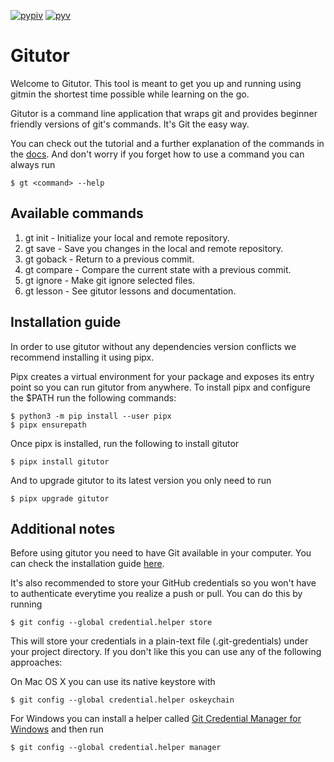 [![pypiv](https://img.shields.io/pypi/v/gitutor.svg)](https://pypi.python.org/pypi/gitutor)
[![pyv](https://img.shields.io/pypi/pyversions/gitutor.svg)](https://pypi.python.org/pypi/gitutor)

# Gitutor

Welcome to Gitutor. This tool is meant to get you up and running using gitmin the shortest time possible while learning on the go.

Gitutor is a command line application that wraps git and provides beginner friendly versions of git's commands. It's Git the easy way.

You can check out the tutorial and a further explanation of the commands in the [docs](https://gitutor.io/guide). And don't worry if you forget how to use a command you can always run

    $ gt <command> --help

## Available commands

1. gt init - Initialize your local and remote repository.
2. gt save - Save you changes in the local and remote repository.
3. gt goback - Return to a previous commit.
4. gt compare - Compare the current state with a previous commit.
5. gt ignore - Make git ignore selected files.
6. gt lesson - See gitutor lessons and documentation.

## Installation guide

In order to use gitutor without any dependencies version conflicts we recommend installing it using pipx.

Pipx creates a virtual environment for your package and exposes its entry point so you can run gitutor from anywhere. To install pipx and configure the $PATH run the following commands:

    $ python3 -m pip install --user pipx
    $ pipx ensurepath

Once pipx is installed, run the following to install gitutor

    $ pipx install gitutor

And to upgrade gitutor to its latest version you only need to run

    $ pipx upgrade gitutor

## Additional notes

Before using gitutor you need to have Git available in your computer. You can check the installation guide [here](https://git-scm.com/book/en/v2/Getting-Started-Installing-Git).

It's also recommended to store your GitHub credentials so you won't have to authenticate everytime you realize a push or pull. You can do this by running

    $ git config --global credential.helper store

This will store your credentials in a plain-text file (.git-gredentials) under your project directory. If you don't like this you can use any of the following approaches:

On Mac OS X you can use its native keystore with

    $ git config --global credential.helper oskeychain

For Windows you can install a helper called [Git Credential Manager for Windows](https://github.com/Microsoft/Git-Credential-Manager-for-Windows) and then run

    $ git config --global credential.helper manager
